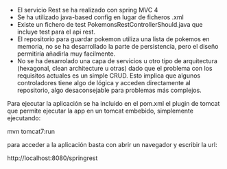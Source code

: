 * El servicio Rest se ha realizado con spring MVC 4
* Se ha utilizado java-based config en lugar de ficheros .xml
* Existe un fichero de test PokemonsRestControllerShould.java que incluye test para el api rest.
* El repositorio para guardar pokemon utiliza una lista de pokemos en memoria, no se ha desarrollado la parte
de persistencia, pero el diseño permitiría añadirla muy facilmente.
* No se ha desarrolado una capa de servicios u otro tipo de arquitectura (hexagonal, clean architecture u otras) dado
que el problema con los requisitos actuales es un simple CRUD. Esto implica que algunos controladores tiene algo de lógica
y acceden directamente al repositorio, algo desaconsejable para problemas más complejos.

Para ejecutar la aplicación se ha incluido en el pom.xml el plugin de tomcat que permite ejecutar la app en un tomcat
embebido, simplemente ejecutando:

mvn tomcat7:run

para acceder a la aplicación basta con abrir un navegador y escribir la url:

http://localhost:8080/springrest
